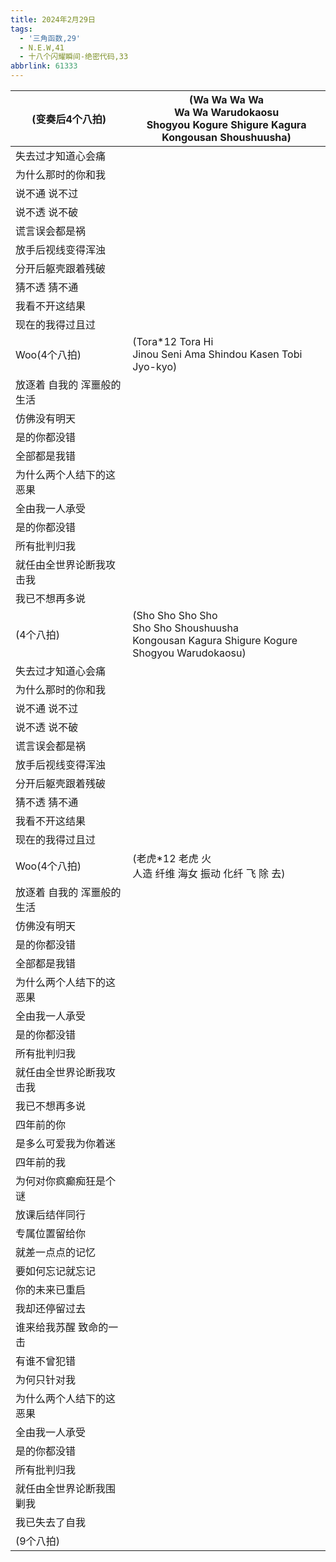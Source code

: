 ```yaml
---
title: 2024年2月29日
tags:
  - '三角函数,29'
  - N.E.W,41
  - 十八个闪耀瞬间-绝密代码,33
abbrlink: 61333
---
```

|(变奏后4个八拍)|(Wa Wa Wa Wa <br>Wa Wa Warudokaosu<br>Shogyou Kogure Shigure Kagura<br>Kongousan Shoushuusha)|
|--|--|
|失去过才知道心会痛|      |
|为什么那时的你和我|      |
|说不通 说不过|      |
|说不透 说不破|      |
|谎言误会都是祸|      |
|放手后视线变得浑浊|      |
|分开后躯壳跟着残破|      |
|猜不透 猜不通|      |
|我看不开这结果|      |
|现在的我得过且过|      |
|Woo(4个八拍)|(Tora*12 Tora Hi<br>Jinou Seni Ama Shindou Kasen Tobi Jyo-kyo)|
|放逐着 自我的 浑噩般的生活|      |
|仿佛没有明天|      |
|是的你都没错|      |
|全部都是我错|      |
|为什么两个人结下的这恶果|      |
|全由我一人承受|      |
|是的你都没错|      |
|所有批判归我|      |
|就任由全世界论断我攻击我|      |
|我已不想再多说|      |
|(4个八拍)|(Sho Sho Sho Sho<br>Sho Sho Shoushuusha<br>Kongousan Kagura Shigure Kogure<br>Shogyou Warudokaosu)|
|失去过才知道心会痛|      |
|为什么那时的你和我|      |
|说不通 说不过|      |
|说不透 说不破|      |
|谎言误会都是祸|      |
|放手后视线变得浑浊|      |
|分开后躯壳跟着残破|      |
|猜不透 猜不通|      |
|我看不开这结果|      |
|现在的我得过且过|      |
|Woo(4个八拍)|(老虎*12 老虎 火<br>人造 纤维 海女 振动 化纤 飞 除 去)|
|放逐着 自我的 浑噩般的生活|      |
|仿佛没有明天|      |
|是的你都没错|      |
|全部都是我错|      |
|为什么两个人结下的这恶果|      |
|全由我一人承受|      |
|是的你都没错|      |
|所有批判归我|      |
|就任由全世界论断我攻击我|      |
|我已不想再多说|      |
|四年前的你|      |
|是多么可爱我为你着迷|      |
|四年前的我|      |
|为何对你疯癫痴狂是个谜|      |
|放课后结伴同行|      |
|专属位置留给你|      |
|就差一点点的记忆|      |
|要如何忘记就忘记|      |
|你的未来已重启|      |
|我却还停留过去|      |
|谁来给我苏醒 致命的一击|      |
|有谁不曾犯错|      |
|为何只针对我|      |
|为什么两个人结下的这恶果|      |
|全由我一人承受|      |
|是的你都没错|      |
|所有批判归我|      |
|就任由全世界论断我围剿我|      |
|我已失去了自我|      |
|(9个八拍)|      |
